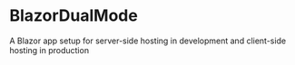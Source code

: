 # BlazorDualMode
A Blazor app setup for server-side hosting in development and client-side hosting in production
